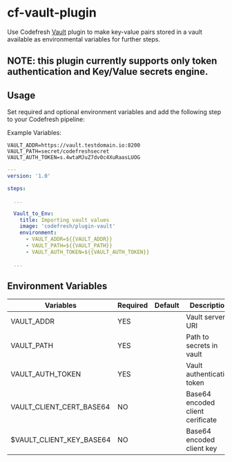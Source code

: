 # cf-vault-plugin

Use Codefresh [Vault](https://www.vaultproject.io) plugin to make key-value pairs stored in a vault available as environmental variables for further steps.

NOTE: this plugin currently supports only token authentication and Key/Value secrets engine.
--------------------------------------------------------------------------------------------

## Usage

Set required and optional environment variables and add the following step to your Codefresh pipeline:

Example Variables:


```text
VAULT_ADDR=https://vault.testdomain.io:8200
VAULT_PATH=secret/codefreshsecret
VAULT_AUTH_TOKEN=s.4wtaMJuZ7dv0c4XuRaasLUOG
```


```yaml
---
version: '1.0'

steps:

  ...

  Vault_to_Env:
    title: Importing vault values
    image: 'codefresh/plugin-vault'
    environment:
      - VAULT_ADDR=${{VAULT_ADDR}}
      - VAULT_PATH=${{VAULT_PATH}}
      - VAULT_AUTH_TOKEN=${{VAULT_AUTH_TOKEN}}

  ...

```

## Environment Variables

| Variables      | Required | Default | Description                                                                             |
|----------------|----------|---------|-----------------------------------------------------------------------------------------|
| VAULT_ADDR     | YES      |         | Vault server URI                                                                         |
| VAULT_PATH   | YES      |         | Path to secrets in vault                                                                       |
| VAULT_AUTH_TOKEN   | YES      |         | Vault authentication token                            |
| VAULT_CLIENT_CERT_BASE64      | NO       |         | Base64 encoded client cerificate                                                             |
| $VAULT_CLIENT_KEY_BASE64  | NO       |         | Base64 encoded client key                                                          
